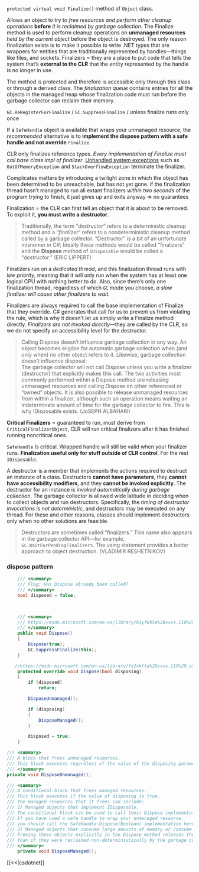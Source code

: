 `protected virtual void Finalize()` method of `Object` class.

Allows an object to try to _free resources and perform other cleanup operations_ **before** _it is reclaimed by garbage collection_. The Finalize method is used to perform cleanup operations on **unmanaged resources** _held by the current object_ before the object is destroyed. The only reason finalization exists is to make it possible to write .NET types that are wrappers for entities that are traditionally represented by handles—things like files, and sockets. Finalizers = they are a place to put code that tells the system that’s **external to the CLR** that the entity represented by the handle is no longer in use.

The method is protected and therefore is accessible only through this class or through a derived class. The _finalization queue_ contains entries for all the objects in the managed heap whose finalization code must run before the garbage collector can reclaim their memory.

`GC.ReRegisterForFinalize` / `GC.SuppressFinalize` / unless finalize runs only once

If a `SafeHandle` object is available that wraps your unmanaged resource, the _recommended_ alternative is to **implement the dispose pattern with a safe handle and not override** `Finalize`.

CLR only finalizes reference types. _Every implementation of Finalize must call base class impl of finalizer_. 
[Unhandled system exceptions](https://msdn.microsoft.com/en-us/library/system.object.finalize%28v=vs.110%29.aspx) such as `OutOfMemoryException` and `StackOverflowException` terminate the finalizer. 

Complicates matters by introducing a twilight zone in which the object has been determined to be unreachable, but has not yet gone. if the finalization thread hasn’t managed to run all extant finalizers _within two seconds_ of the program trying to finish, it just gives up and exits anyway => no guarantees

Finalization = the CLR can first tell an object that it is about to be removed. To exploit it, **you must write a destructor**. 

> Traditionally, the term “_destructor_” refers to a deterministic cleanup method and a “_finalizer_” refers to a nondeterministic cleanup method called by a garbage collector. “Destructor” is a bit of an unfortunate misnomer in C#; Ideally these methods would be called “finalizers” and the **Dispose** method of `IDisposable` would be called a “_destructor_.” (ERIC LIPPERT)

Finalizers run on a _dedicated thread_, and this finalization thread runs with _low priority_, meaning that it will only run when the system has at least one logical CPU with nothing better to do. Also, since there’s only one finalization thread, regardless of which `GC` mode you choose, _a slow finalizer will cause other finalizers to wait_.

Finalizers are always required to call the base implementation of Finalize that they override. C# generates that call for us to prevent us from violating the rule, which is why it doesn’t let us simply write a Finalize method directly. _Finalizers are not invoked directly_—they are called by the CLR, so we do not specify an accessibility level for the destructor.

> Calling Dispose doesn’t influence garbage collection in any way. An object becomes eligible for automatic garbage collection when (and only when) no other object refers to it. Likewise, garbage collection doesn’t influence disposal:  
The garbage collector will not call Dispose unless you write a finalizer (destructor) that explicitly makes this call. 
The two activities most commonly performed within a Dispose method are releasing unmanaged resources and calling Dispose on other referenced or “owned” objects. It is also possible to release unmanaged resources from within a finalizer, although such an operation means waiting an indeterminate amount of time for the garbage collector to fire. This is why IDisposable exists. (JoSEPH ALBAHARI)

**Critical Finalizers** =  guaranteed to run, must derive from `CriticalFinalizerObject`, CLR will run critical finalizers after it has finished running noncritical ones.

`SafeHandle` Is critical. Wrapped handle will still be valid when your finalizer runs. **Finalization useful only for stuff outside of CLR control**. For the rest `IDisposable`.

A destructor is a member that implements the actions required to destruct an instance of a class. Destructors **cannot have parameters**, they **cannot have accessibility modifiers**, and they **cannot be invoked explicitly**. The destructor for an instance is _invoked automatically during garbage collection_. The garbage collector is allowed wide latitude in deciding when to collect objects and run destructors. Specifically, the _timing of destructor invocations is not deterministic_, and destructors may be executed on any thread. For these and other reasons, classes should implement destructors only when no other solutions are feasible.

> Destructors are sometimes called “finalizers.” This name also appears in the garbage collector API—for example, `GC.WaitForPendingFinalizers`. The using statement provides a better approach to object destruction. (VLADIMIR RESHETNIKOV)



### dispose pattern

````csharp
    /// <summary> 
    /// Flag: Has Dispose already been called?  
    /// </summary> 
    bool disposed = false; 

  

    /// <summary> 
    /// https://msdn.microsoft.com/en-us/library/b1yfkh5e%28v=vs.110%29.aspx 
    /// </summary> 
    public void Dispose() 
    { 
        Dispose(true); 
        GC.SuppressFinalize(this); 
    } 

   //https://msdn.microsoft.com/en-us/library/fs2xkftw%28v=vs.110%29.aspx 
    protected override void Dispose(bool disposing) 
    { 
        if (disposed) 
            return; 

        DisposeUnmanaged(); 

        if (disposing) 
        { 
            DisposeManaged(); 
        }  

        disposed = true; 
    }

/// <summary> 
/// A block that frees unmanaged resources.  
/// This block executes regardless of the value of the disposing parameter. 
/// </summary> 
private void DisposeUnmanaged();

/// <summary> 
/// A conditional block that frees managed resources.  
/// This block executes if the value of disposing is true.  
/// The managed resources that it frees can include: 
/// 1) Managed objects that implement IDisposable. 
/// The conditional block can be used to call their Dispose implementation.  
/// If you have used a safe handle to wrap your unmanaged resource,  
/// you should call the SafeHandle.Dispose(Boolean) implementation here.  
/// 2) Managed objects that consume large amounts of memory or consume scarce resources. 
/// Freeing these objects explicitly in the Dispose method releases them faster  
/// than if they were reclaimed non-deterministically by the garbage collector.  
/// </summary> 
    private void DisposeManaged();
````

[[<<|csdotnet]]